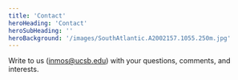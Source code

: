 ```yaml
---
title: 'Contact'
heroHeading: 'Contact'
heroSubHeading: ''
heroBackground: '/images/SouthAtlantic.A2002157.1055.250m.jpg'
---
```


Write to us (inmos@ucsb.edu) with your questions, comments, and interests.

<!-- next step: make email as url -->

<!-- in the future, consider a web Contact Form similar to https://datawaveproject.github.io/contact/ -->
